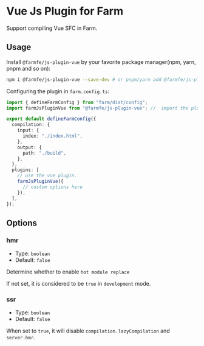 # Vue Js Plugin for Farm

Support compiling Vue SFC in Farm.

## Usage

Install `@farmfe/js-plugin-vue` by your favorite package manager(npm, yarn, pnpm and so on):

```bash
npm i @farmfe/js-plugin-vue --save-dev # or pnpm/yarn add @farmfe/js-plugin-vue -D
```

Configuring the plugin in `farm.config.ts`:

```ts
import { defineFarmConfig } from "farm/dist/config";
import farmJsPluginVue from "@farmfe/js-plugin-vue"; //  import the plugin

export default defineFarmConfig({
  compilation: {
    input: {
      index: "./index.html",
    },
    output: {
      path: "./build",
    },
  },
  plugins: [
    // use the vue plugin.
    farmJsPluginVue({
      // custom options here
    }),
  ],
});
```

## Options

### hmr

- Type: `boolean`
- Default: `false`

Determine whether to enable `hot module replace`

If not set, it is considered to be `true` in `development` mode.

### ssr

- Type: `boolean`
- Default: `false`

When set to `true`, it will disable `compilation.lazyCompilation` and `server.hmr`.
